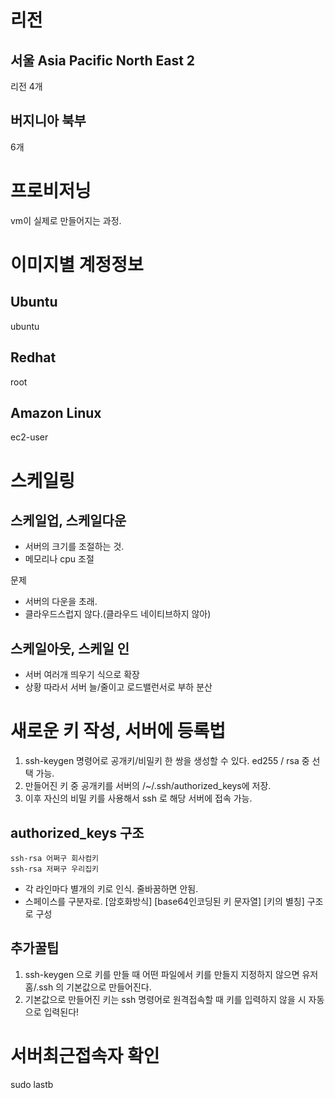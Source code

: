 # 리전

## 서울 Asia Pacific North East 2
리전 4개

## 버지니아 북부 
6개

# 프로비저닝
vm이 실제로 만들어지는 과정.

# 이미지별 계정정보
## Ubuntu
ubuntu
## Redhat
root
## Amazon Linux
ec2-user

# 스케일링
## 스케일업, 스케일다운
- 서버의 크기를 조절하는 것.
- 메모리나 cpu 조절

문제
- 서버의 다운을 초래.
- 클라우드스럽지 않다.(클라우드 네이티브하지 않아)

## 스케일아웃, 스케일 인
- 서버 여러개 띄우기 식으로 확장
- 상황 따라서 서버 늘/줄이고 로드밸런서로 부하 분산


# 새로운 키 작성, 서버에 등록법
1. ssh-keygen 명령어로 공개키/비밀키 한 쌍을 생성할 수 있다. ed255 / rsa 중 선택 가능.
2. 만들어진 키 중 공개키를 서버의 /~/.ssh/authorized_keys에 저장.
3. 이후 자신의 비밀 키를 사용해서 ssh 로 해당 서버에 접속 가능.

## authorized_keys 구조
```
ssh-rsa 어쩌구 회사컴키
ssh-rsa 저쩌구 우리집키
```
- 각 라인마다 별개의 키로 인식. 줄바꿈하면 안됨.
- 스페이스를 구분자로. [암호화방식] [base64인코딩된 키 문자열] [키의 별칭] 구조로 구성

## 추가꿀팁
1. ssh-keygen 으로 키를 만들 때 어떤 파일에서 키를 만들지 지정하지 않으면 유저홈/.ssh 의 기본값으로 만들어진다.
2. 기본값으로 만들어진 키는 ssh 명령어로 원격접속할 때 키를 입력하지 않을 시 자동으로 입력된다!

# 서버최근접속자 확인
sudo lastb
